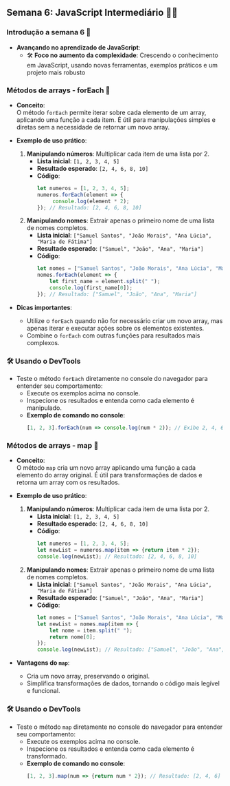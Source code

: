 ## Semana 6: JavaScript Intermediário 🚀✨

### Introdução a semana 6 🌟
- **Avançando no aprendizado de JavaScript**:
  - 🛠️ **Foco no aumento da complexidade**: Crescendo o conhecimento em JavaScript, usando novas ferramentas, exemplos práticos e um projeto mais robusto

### Métodos de arrays - forEach 🔄
- **Conceito**:  
  O método `forEach` permite iterar sobre cada elemento de um array, aplicando uma função a cada item. É útil para manipulações simples e diretas sem a necessidade de retornar um novo array.

- **Exemplo de uso prático**:
  1. **Manipulando números**: Multiplicar cada item de uma lista por 2.  
     - **Lista inicial**: `[1, 2, 3, 4, 5]`
     - **Resultado esperado**: `[2, 4, 6, 8, 10]`  
     - **Código**:  
       ```javascript
       let numeros = [1, 2, 3, 4, 5];
       numeros.forEach(element => {
            console.log(element * 2);
       }); // Resultado: [2, 4, 6, 8, 10]
       ```
  2. **Manipulando nomes**: Extrair apenas o primeiro nome de uma lista de nomes completos.  
     - **Lista inicial**: `["Samuel Santos", "João Morais", "Ana Lúcia", "Maria de Fátima"]`
     - **Resultado esperado**: `["Samuel", "João", "Ana", "Maria"]`  
     - **Código**:  
       ```javascript
       let nomes = ["Samuel Santos", "João Morais", "Ana Lúcia", "Maria de Fátima"];
       nomes.forEach(element => {
           let first_name = element.split(" ");
           console.log(first_name[0]);
       }); // Resultado: ["Samuel", "João", "Ana", "Maria"]
       ```

- **Dicas importantes**:
  - Utilize o `forEach` quando não for necessário criar um novo array, mas apenas iterar e executar ações sobre os elementos existentes.
  - Combine o `forEach` com outras funções para resultados mais complexos.

### 🛠️ Usando o DevTools  
- Teste o método `forEach` diretamente no console do navegador para entender seu comportamento:
  - Execute os exemplos acima no console.
  - Inspecione os resultados e entenda como cada elemento é manipulado.
  - **Exemplo de comando no console**:  
    ```javascript
    [1, 2, 3].forEach(num => console.log(num * 2)); // Exibe 2, 4, 6
    ```

### Métodos de arrays - map 🔄
- **Conceito**:  
  O método `map` cria um novo array aplicando uma função a cada elemento do array original. É útil para transformações de dados e retorna um array com os resultados.

- **Exemplo de uso prático**:
  1. **Manipulando números**: Multiplicar cada item de uma lista por 2.  
     - **Lista inicial**: `[1, 2, 3, 4, 5]`
     - **Resultado esperado**: `[2, 4, 6, 8, 10]`  
     - **Código**:  
       ```javascript
       let numeros = [1, 2, 3, 4, 5];
       let newList = numeros.map(item => {return item * 2});
       console.log(newList); // Resultado: [2, 4, 6, 8, 10]
       ```
  2. **Manipulando nomes**: Extrair apenas o primeiro nome de uma lista de nomes completos.  
     - **Lista inicial**: `["Samuel Santos", "João Morais", "Ana Lúcia", "Maria de Fátima"]`
     - **Resultado esperado**: `["Samuel", "João", "Ana", "Maria"]`  
     - **Código**:  
       ```javascript
       let nomes = ["Samuel Santos", "João Morais", "Ana Lúcia", "Maria de Fátima"];
       let newList = nomes.map(item => {
           let nome = item.split(" ");
           return nome[0];
       });
       console.log(newList); // Resultado: ["Samuel", "João", "Ana", "Maria"]
       ```

- **Vantagens do `map`**:
  - Cria um novo array, preservando o original.
  - Simplifica transformações de dados, tornando o código mais legível e funcional.

### 🛠️ Usando o DevTools  
- Teste o método `map` diretamente no console do navegador para entender seu comportamento:
  - Execute os exemplos acima no console.
  - Inspecione os resultados e entenda como cada elemento é transformado.
  - **Exemplo de comando no console**:  
    ```javascript
    [1, 2, 3].map(num => {return num * 2}); // Resultado: [2, 4, 6]
    ```
